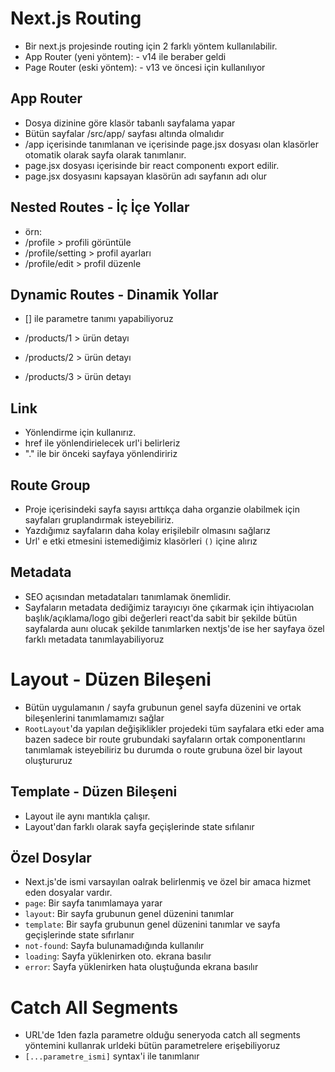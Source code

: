 # Next.js Routing

- Bir next.js projesinde routing için 2 farklı yöntem kullanılabilir.
- App Router (yeni yöntem): - v14 ile beraber geldi
- Page Router (eski yöntem): - v13 ve öncesi için kullanılıyor

## App Router

- Dosya dizinine göre klasör tabanlı sayfalama yapar
- Bütün sayfalar /src/app/ sayfası altında olmalıdır
- /app içerisinde tanımlanan ve içerisinde page.jsx dosyası olan klasörler otomatik olarak sayfa olarak tanımlanır.
- page.jsx dosyası içerisinde bir react componentı export edilir.
- page.jsx dosyasını kapsayan klasörün adı sayfanın adı olur

## Nested Routes - İç İçe Yollar

- örn:
- /profile > profili görüntüle
- /profile/setting > profil ayarları
- /profile/edit > profil düzenle

## Dynamic Routes - Dinamik Yollar

- [] ile parametre tanımı yapabiliyoruz

- /products/1 > ürün detayı
- /products/2 > ürün detayı
- /products/3 > ürün detayı

## Link

- Yönlendirme için kullanırız.
- href ile yönlendirielecek url'i belirleriz
- "." ile bir önceki sayfaya yönlendiririz

## Route Group

- Proje içerisindeki sayfa sayısı arttıkça daha organzie olabilmek için sayfaları gruplandırmak isteyebiliriz.
- Yazdığımız sayfaların daha kolay erişilebilr olmasını sağlarız
- Url' e etki etmesini istemediğimiz klasörleri `()` içine alırız

## Metadata

- SEO açısından metadataları tanımlamak önemlidir.
- Sayfaların metadata dediğimiz tarayıcıyı öne çıkarmak için ihtiyacıolan başlık/açıklama/logo gibi değerleri react'da sabit bir şekilde bütün sayfalarda aunı olucak şekilde tanımlarken nextjs'de ise her sayfaya özel farklı metadata tanımlayabiliyoruz

# Layout - Düzen Bileşeni

- Bütün uygulamanın / sayfa grubunun genel sayfa düzenini ve ortak bileşenlerini tanımlamamızı sağlar
- `RootLayout`'da yapılan değişiklikler projedeki tüm sayfalara etki eder ama bazen sadece bir route grubundaki sayfaların ortak componentlarını tanımlamak isteyebiliriz bu durumda o route grubuna özel bir layout oluştururuz

## Template - Düzen Bileşeni

- Layout ile aynı mantıkla çalışır.
- Layout'dan farklı olarak sayfa geçişlerinde state sıfılanır

## Özel Dosylar

- Next.js'de ismi varsayılan oalrak belirlenmiş ve özel bir amaca hizmet eden dosyalar vardır.
- `page`: Bir sayfa tanımlamaya yarar
- `layout`: Bir sayfa grubunun genel düzenini tanımlar
- `template`: Bir sayfa grubunun genel düzenini tanımlar ve sayfa geçişlerinde state sıfırlanır
- `not-found`: Sayfa bulunamadığında kullanılır
- `loading`: Sayfa yüklenirken oto. ekrana basılır
- `error`: Sayfa yüklenirken hata oluştuğunda ekrana basılır

# Catch All Segments

- URL'de 1den fazla parametre olduğu seneryoda catch all segments yöntemini kullanrak urldeki bütün parametrelere erişebiliyoruz
- `[...parametre_ismi]` syntax'i ile tanımlanır
